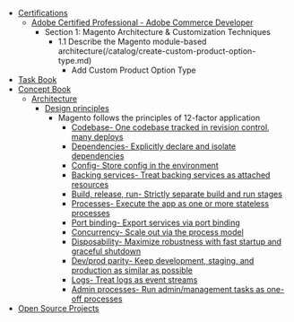- [Certifications](/certification/README.md)
  - [Adobe Certified Professional - Adobe Commerce Developer](/certification/README.md)
    - Section 1: Magento Architecture & Customization Techniques
      - 1.1 Describe the Magento module-based architecture(/catalog/create-custom-product-option-type.md)
        - Add Custom Product Option Type
- [Task Book](/taskbook/README.md)
- [Concept Book](/conceptbook/README.md)
  - [Architecture](/)
    - [Design principles](/)
      - Magento follows the principles of 12-factor application
        - [Codebase- One codebase tracked in revision control, many deploys](https://12factor.net/codebase)
        - [Dependencies- Explicitly declare and isolate dependencies](https://12factor.net/dependencies)
        - [Config- Store config in the environment](https://12factor.net/config) 
        - [Backing services- Treat backing services as attached resources](https://12factor.net/backing-services) 
        - [Build, release, run- Strictly separate build and run stages](https://12factor.net/build-release-run)
        - [Processes- Execute the app as one or more stateless processes](https://12factor.net/processes)
        - [Port binding- Export services via port binding](https://12factor.net/port-binding) 
        - [Concurrency- Scale out via the process model](https://12factor.net/concurrency) 
        - [Disposability- Maximize robustness with fast startup and graceful shutdown](https://12factor.net/disposability)
        - [Dev/prod parity- Keep development, staging, and production as similar as possible](https://12factor.net/dev-prod-parity) 
        - [Logs- Treat logs as event streams](https://12factor.net/logs) 
        - [Admin processes- Run admin/management tasks as one-off processes](https://12factor.net/admin-processes) 
- [Open Source Projects](/opensource/README.md)
